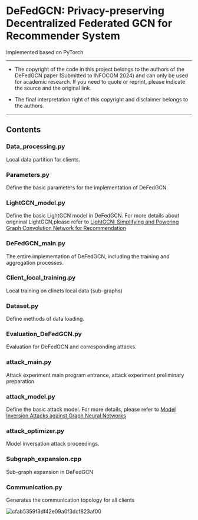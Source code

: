 # DeFedGCN: Privacy-preserving Decentralized Federated GCN for Recommender System

Implemented based on PyTorch

***
- The copyright of the code in this project belongs to the authors of the DeFedGCN paper (Submitted to INFOCOM 2024) and can only be used for academic research. If you need to quote or reprint, please indicate the source and the original link.

- The final interpretation right of this copyright and disclaimer belongs to the authors.
***

## Contents

### Data_processing.py 
Local data partition for clients.

### Parameters.py
Define the basic parameters for the implementation of DeFedGCN.

### LightGCN_model.py
Define the basic LightGCN model in DeFedGCN.
For more details about origninal LightGCN,please refer to [LightGCN: Simplifying and Powering Graph Convolution Network for Recommendation](https://dl.acm.org/doi/abs/10.1145/3397271.3401063)

### DeFedGCN_main.py 
The entire implementation of DeFedGCN, including the training and aggregation processes.

### Client_local_training.py 
Local training on clinets local data (sub-graphs)

### Dataset.py 
Define methods of data loading.

### Evaluation_DeFedGCN.py 
Evaluation for DeFedGCN and corresponding attacks.

### attack_main.py 
Attack experiment main program entrance, attack experiment preliminary preparation

### attack_model.py 
Define the basic attack model.
For more details, please refer to [Model Inversion Attacks against Graph Neural Networks](https://ieeexplore.ieee.org/abstract/document/9895303)

### attack_optimizer.py 
Model inversation attack proceedings.

### Subgraph_expansion.cpp
Sub-graph expansion in DeFedGCN

### Communication.py  
Generates the communication topology for all clients


![cfab5359f3df42e09a0f3dcf823af00](https://github.com/kqkq926/DeFedGCN/assets/97420917/3085060b-f43f-4db3-839d-e30552b0420f)








